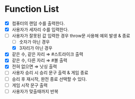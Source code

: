 # Function List

- [x]  컴퓨터의 랜덤 수를 출력한다.
- [x]  사용자가 세자리 수를 입력한다.
- [ ]  사용자가 잘못된 값 입력한 경우 throw문 사용해 예외 발생 & 종료
      - [ ] 숫자가 아닌 경우
      - [x] 3자리가 아닌 경우
- [x]  같은 수, 같은 자리 ⇒ #스트라이크 출력
- [x]  같은 수, 다른 자리 ⇒ #볼 출력
- [x]  전혀 없으면 ⇒ 낫싱 출력
- [ ]  사용자 승리 시 승리 문구 출력 & 게임 종료
- [ ]  승리 후 재시작, 완전 종료 선택할 수 있다.
- [ ]  게임 시작 문구 출력
- [ ]  사용자가 맞출때까지 반복
